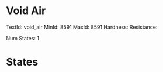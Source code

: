 # Void Air
TextId: void_air
MinId: 8591
MaxId: 8591
Hardness: 
Resistance: 

Num States: 1
# States
```

```